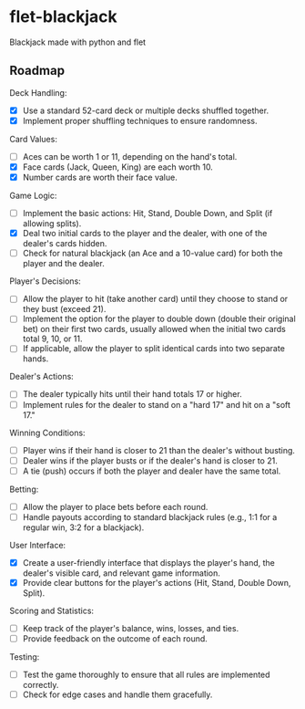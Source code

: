 # flet-blackjack
Blackjack made with python and flet

## Roadmap
Deck Handling:
- [x] Use a standard 52-card deck or multiple decks shuffled together.
- [x] Implement proper shuffling techniques to ensure randomness.

Card Values:
- [ ] Aces can be worth 1 or 11, depending on the hand's total.
- [x] Face cards (Jack, Queen, King) are each worth 10.
- [x] Number cards are worth their face value.

Game Logic:
- [ ] Implement the basic actions: Hit, Stand, Double Down, and Split (if allowing splits).
- [x] Deal two initial cards to the player and the dealer, with one of the dealer's cards hidden.
- [ ] Check for natural blackjack (an Ace and a 10-value card) for both the player and the dealer.

Player's Decisions:
- [ ] Allow the player to hit (take another card) until they choose to stand or they bust (exceed 21).
- [ ] Implement the option for the player to double down (double their original bet) on their first two cards, usually allowed when the initial two cards total 9, 10, or 11.
- [ ] If applicable, allow the player to split identical cards into two separate hands.

Dealer's Actions:
- [ ] The dealer typically hits until their hand totals 17 or higher.
- [ ] Implement rules for the dealer to stand on a "hard 17" and hit on a "soft 17."

Winning Conditions:
- [ ] Player wins if their hand is closer to 21 than the dealer's without busting.
- [ ] Dealer wins if the player busts or if the dealer's hand is closer to 21.
- [ ] A tie (push) occurs if both the player and dealer have the same total.

Betting:
- [ ] Allow the player to place bets before each round.
- [ ] Handle payouts according to standard blackjack rules (e.g., 1:1 for a regular win, 3:2 for a blackjack).

User Interface:
- [x] Create a user-friendly interface that displays the player's hand, the dealer's visible card, and relevant game information.
- [x] Provide clear buttons for the player's actions (Hit, Stand, Double Down, Split).

Scoring and Statistics:
- [ ] Keep track of the player's balance, wins, losses, and ties.
- [ ] Provide feedback on the outcome of each round.

Testing:
- [ ] Test the game thoroughly to ensure that all rules are implemented correctly.
- [ ] Check for edge cases and handle them gracefully.
